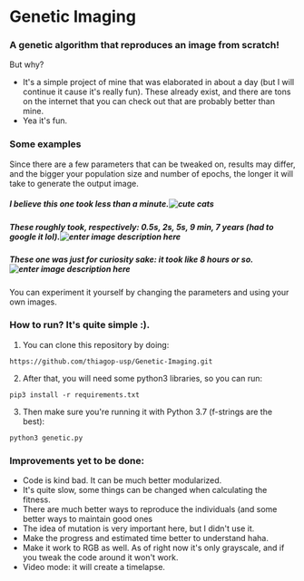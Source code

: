# Genetic Imaging
### A genetic algorithm that reproduces an image from scratch!
But why?
- It's a simple project of mine that was elaborated in about a day (but I will continue it cause it's really fun). These already exist, and there are tons on the internet that you can check out that are probably better than mine.
- Yea it's fun.
### Some examples
Since there are a few parameters that can be tweaked on, results may differ, and the bigger your population size and number of epochs, the longer it will take to generate the output image.
##### I believe this one took less than a minute.![cute cats](https://i.imgur.com/qizjBqO.png)
##### These roughly took, respectively: 0.5s, 2s, 5s, 9 min, 7 years (had to google it lol).![enter image description here](https://i.imgur.com/kvOxSII.png)
##### These one was just for curiosity sake: it took like 8 hours or so.![enter image description here](https://i.imgur.com/tMNEjqE.png)
You can experiment it yourself by changing the parameters and using your own images.
### How to run? It's quite simple :).
1. You can clone this repository by doing:

`https://github.com/thiagop-usp/Genetic-Imaging.git`

2. After that, you will need some python3 libraries, so you can run:

`pip3 install -r requirements.txt`

3. Then make sure you're running it with Python 3.7 (f-strings are the best):

`python3 genetic.py`

### Improvements yet to be done:
- Code is kind bad. It can be much better modularized.
- It's quite slow, some things can be changed when calculating the fitness.
- There are much better ways to reproduce the individuals (and some better ways to maintain good ones
- The idea of mutation is very important here, but I didn't use it.
- Make the progress and estimated time better to understand haha.
- Make it work to RGB as well. As of right now it's only grayscale, and if you tweak the code around it won't work.
- Video mode: it will create a timelapse.
